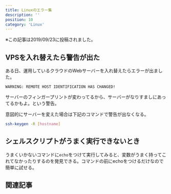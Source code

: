 ```yaml
---
title: Linuxのエラー集
description: ''
position: 10
category: 'Linux'
---
```

※この記事は2019/09/23に投稿されました。
## VPSを入れ替えたら警告が出た
ある日、運用しているクラウドのWebサーバーを入れ替えたらエラーが出ました。

```
WARNING: REMOTE HOST IDENTIFICATION HAS CHANGED!
```
サーバーのフィンガープリントが変わってるから、サーバーがなりすましにあってるかもよ。という警告。

意図的にサーバーを変えた場合は下記のコマンドで警告が出なくなる。

```bash
ssh-keygen -R [hostname]
```

## シェルスクリプトがうまく実行できないとき
うまくいかないコマンドに`echo`をつけて実行してみると、変数がうまく持ってこれてなかったりするのを発見できる。コマンドの前にechoをつけるだけなので簡単に試せる。

## 関連記事
<CategoryPost :category-name-props="category" />
